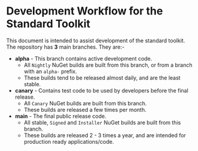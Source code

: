 # Development Workflow for the Standard Toolkit

This document is intended to assist development of the standard toolkit. The repository has **3** main branches. They are:-

* **alpha** - This branch contains active development code.
	- All `Nightly` NuGet builds are built from this branch, or from a branch with an `alpha-` prefix.
	- These builds tend to be released almost daily, and are the least stable.
* **canary** - Contains test code to be used by developers before the final release.
	- All `Canary` NuGet builds are built from this branch. 
	- These builds are released a few times per month.
* **main** - The final public release code. 
	- All stable, `Signed` and `Installer` NuGet builds are built from this branch.
	- These builds are released 2 - 3 times a year, and are intended for production ready applications/code.